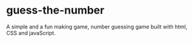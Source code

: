 # guess-the-number
A simple and a fun making game, number guessing game built with html, CSS and javaScript.
